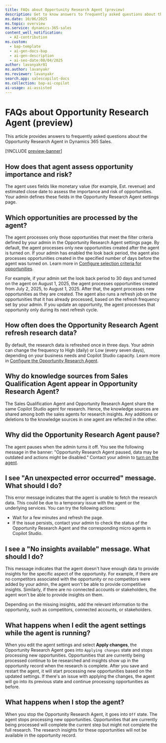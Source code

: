 ```yaml
---
title: FAQs about Opportunity Research Agent (preview)
description: Get to know answers to frequently asked questions about the Opportunity Research Agent in Dynamics 365 Sales.
ms.date: 10/06/2025
ms.topic: overview
ms.service: dynamics-365-sales
content_well_notification:
  - AI-contribution
ms.custom:
  - bap-template
  - ai-gen-docs-bap
  - ai-gen-description
  - ai-seo-date:08/04/2025
author: lavanyakr01
ms.author: lavanyakr
ms.reviewer: lavanyakr
search.app: salescopilot-docs
ms.collection: bap-ai-copilot
ai-usage: ai-assisted
---
```


# FAQs about Opportunity Research Agent (preview)

This article provides answers to frequently asked questions about the Opportunity Research Agent in Dynamics 365 Sales. 

[!INCLUDE [preview-banner](~/../shared-content/shared/preview-includes/preview-note-d365.md)]

## How does that agent assess opportunity importance and risk?

The agent uses fields like monetary value (for example, Est. revenue) and estimated close date to assess the importance and risk of opportunities. Your admin defines these fields in the Opportunity Research Agent settings page.

## Which opportunities are processed by the agent?

The agent processes only those opportunities that meet the filter criteria defined by your admin in the Opportunity Research Agent settings page. By default, the agent processes only new opportunities created after the agent is turned on. If your admin has enabled the look back period, the agent also processes opportunities created in the specified number of days before the agent was turned on. Learn more in [Configure selection criteria for opportunities](configure-opportunity-research-agent.md#configure-selection-criteria-for-opportunities).

For example, if your admin set the look back period to 30 days and turned on the agent on August 1, 2025, the agent processes opportunities created from July 2, 2025, to August 1, 2025. After that, the agent processes new opportunities as they are created. The agent also runs a refresh job on the opportunities that it has already processed, based on the refresh frequency set by your admin. If you update an opportunity, the agent processes that opportunity only during its next refresh cycle.

## How often does the Opportunity Research Agent refresh research data?

By default, the research data is refreshed once in three days. Your admin can change the frequency to High (daily) or Low (every seven days), depending on your business needs and Copilot Studio capacity. Learn more in [Configure the Opportunity Research Agent](configure-opportunity-research-agent.md).

<a name="shared-knowledge-sources"></a>
## Why do knowledge sources from Sales Qualification Agent appear in Opportunity Research Agent?

The Sales Qualification Agent and Opportunity Research Agent share the same Copilot Studio agent for research. Hence, the knowledge sources are shared among both the sales agents for research insights. Any additions or deletions to the knowledge sources in one agent are reflected in the other.

<a name="agent-paused"></a>
## Why did the Opportunity Research Agent pause?

The agent pauses when the admin turns it off. You see the following message in the banner: "Opportunity Research Agent paused, data may be outdated and actions might be disabled." Contact your admin to [turn on the agent](configure-opportunity-research-agent.md#step-5-start-or-stop-the-agent). 

<a name="unexpected-error"></a>
## I see "An unexpected error occurred" message. What should I do?

This error message indicates that the agent is unable to fetch the research data. This could be due to a temporary issue with the agent or the underlying services. You can try the following actions:

- Wait for a few minutes and refresh the page.
- If the issue persists, contact your admin to check the status of the Opportunity Research Agent and the corresponding micro agents in Copilot Studio. 


<a name="no-insights-available"></a>
## I see a "No insights available" message. What should I do?

This message indicates that the agent doesn't have enough data to provide insights for the specific aspect of the opportunity. For example, if there are no competitors associated with the opportunity or no competitors were added by your admin, the agent won't be able to provide competitive insights. Similarly, if there are no connected accounts or stakeholders, the agent won't be able to provide insights on them. 

Depending on the missing insights, add the relevant information to the opportunity, such as competitors, connected accounts, or stakeholders.


## What happens when I edit the agent settings while the agent is running?

When you edit the agent settings and select **Apply changes**, the Opportunity Research Agent goes into `Applying changes` state and stops processing new opportunities. Opportunities that are currently being processed continue to be researched and insights show up in the opportunity record when the research is complete. After you save and restart the agent, it will start processing new opportunities based on the updated settings. If there's an issue with applying the changes, the agent will go into its previous state and continue processing opportunities as before.

## What happens when I stop the agent?

When you stop the Opportunity Research Agent, it goes into `Off` state. The agent stops processing new opportunities. Opportunities that are currently being processed will complete the current step but might not complete the full research. The research insights for these opportunities will not be available in the opportunity record.
